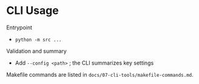 # CLI Usage

Entrypoint

- `python -m src ...`

Validation and summary

- Add `--config <path>` ; the CLI summarizes key settings

Makefile commands are listed in `docs/07-cli-tools/makefile-commands.md`.
